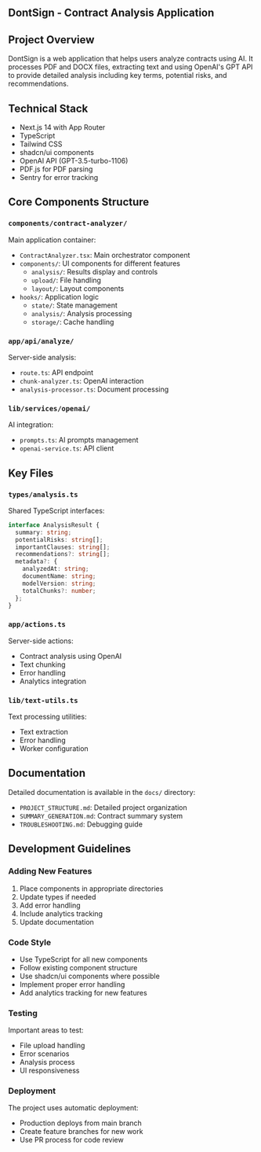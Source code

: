 ## DontSign - Contract Analysis Application

## Project Overview
DontSign is a web application that helps users analyze contracts using AI. It processes PDF and DOCX files, extracting text and using OpenAI's GPT API to provide detailed analysis including key terms, potential risks, and recommendations.

## Technical Stack
- Next.js 14 with App Router
- TypeScript
- Tailwind CSS
- shadcn/ui components
- OpenAI API (GPT-3.5-turbo-1106)
- PDF.js for PDF parsing
- Sentry for error tracking

## Core Components Structure

### `components/contract-analyzer/`
Main application container:
- `ContractAnalyzer.tsx`: Main orchestrator component
- `components/`: UI components for different features
  - `analysis/`: Results display and controls
  - `upload/`: File handling
  - `layout/`: Layout components
- `hooks/`: Application logic
  - `state/`: State management
  - `analysis/`: Analysis processing
  - `storage/`: Cache handling

### `app/api/analyze/`
Server-side analysis:
- `route.ts`: API endpoint
- `chunk-analyzer.ts`: OpenAI interaction
- `analysis-processor.ts`: Document processing

### `lib/services/openai/`
AI integration:
- `prompts.ts`: AI prompts management
- `openai-service.ts`: API client

## Key Files

### `types/analysis.ts`
Shared TypeScript interfaces:
```typescript
interface AnalysisResult {
  summary: string;
  potentialRisks: string[];
  importantClauses: string[];
  recommendations?: string[];
  metadata?: {
    analyzedAt: string;
    documentName: string;
    modelVersion: string;
    totalChunks?: number;
  };
}
```

### `app/actions.ts`
Server-side actions:
- Contract analysis using OpenAI
- Text chunking
- Error handling
- Analytics integration

### `lib/text-utils.ts`
Text processing utilities:
- Text extraction
- Error handling
- Worker configuration

## Documentation

Detailed documentation is available in the `docs/` directory:
- `PROJECT_STRUCTURE.md`: Detailed project organization
- `SUMMARY_GENERATION.md`: Contract summary system
- `TROUBLESHOOTING.md`: Debugging guide

## Development Guidelines

### Adding New Features
1. Place components in appropriate directories
2. Update types if needed
3. Add error handling
4. Include analytics tracking
5. Update documentation

### Code Style
- Use TypeScript for all new components
- Follow existing component structure
- Use shadcn/ui components where possible
- Implement proper error handling
- Add analytics tracking for new features

### Testing
Important areas to test:
- File upload handling
- Error scenarios
- Analysis process
- UI responsiveness

### Deployment
The project uses automatic deployment:
- Production deploys from main branch
- Create feature branches for new work
- Use PR process for code review